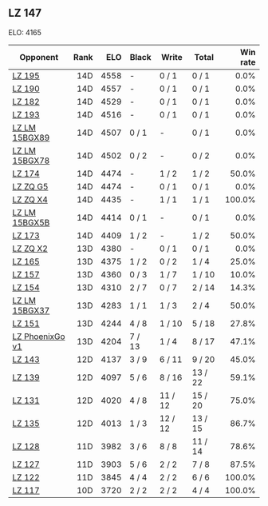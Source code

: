 ## LZ 147 ##

ELO: 4165

Opponent | Rank | ELO | Black | Write | Total | Win rate
---------|-----:|----:|-------|-------|-------|-------:
[LZ 195](LZ%20195.md) | 14D | 4558 | - | 0 / 1 | 0 / 1 | 0.0%
[LZ 190](LZ%20190.md) | 14D | 4557 | - | 0 / 1 | 0 / 1 | 0.0%
[LZ 182](LZ%20182.md) | 14D | 4529 | - | 0 / 1 | 0 / 1 | 0.0%
[LZ 193](LZ%20193.md) | 14D | 4516 | - | 0 / 1 | 0 / 1 | 0.0%
[LZ LM 15BGX89](LZ%20LM%2015BGX89.md) | 14D | 4507 | 0 / 1 | - | 0 / 1 | 0.0%
[LZ LM 15BGX78](LZ%20LM%2015BGX78.md) | 14D | 4502 | 0 / 2 | - | 0 / 2 | 0.0%
[LZ 174](LZ%20174.md) | 14D | 4474 | - | 1 / 2 | 1 / 2 | 50.0%
[LZ ZQ G5](LZ%20ZQ%20G5.md) | 14D | 4474 | - | 0 / 1 | 0 / 1 | 0.0%
[LZ ZQ X4](LZ%20ZQ%20X4.md) | 14D | 4435 | - | 1 / 1 | 1 / 1 | 100.0%
[LZ LM 15BGX5B](LZ%20LM%2015BGX5B.md) | 14D | 4414 | 0 / 1 | - | 0 / 1 | 0.0%
[LZ 173](LZ%20173.md) | 14D | 4409 | 1 / 2 | - | 1 / 2 | 50.0%
[LZ ZQ X2](LZ%20ZQ%20X2.md) | 13D | 4380 | - | 0 / 1 | 0 / 1 | 0.0%
[LZ 165](LZ%20165.md) | 13D | 4375 | 1 / 2 | 0 / 2 | 1 / 4 | 25.0%
[LZ 157](LZ%20157.md) | 13D | 4360 | 0 / 3 | 1 / 7 | 1 / 10 | 10.0%
[LZ 154](LZ%20154.md) | 13D | 4310 | 2 / 7 | 0 / 7 | 2 / 14 | 14.3%
[LZ LM 15BGX37](LZ%20LM%2015BGX37.md) | 13D | 4283 | 1 / 1 | 1 / 3 | 2 / 4 | 50.0%
[LZ 151](LZ%20151.md) | 13D | 4244 | 4 / 8 | 1 / 10 | 5 / 18 | 27.8%
[LZ PhoenixGo v1](LZ%20PhoenixGo%20v1.md) | 13D | 4204 | 7 / 13 | 1 / 4 | 8 / 17 | 47.1%
[LZ 143](LZ%20143.md) | 12D | 4137 | 3 / 9 | 6 / 11 | 9 / 20 | 45.0%
[LZ 139](LZ%20139.md) | 12D | 4097 | 5 / 6 | 8 / 16 | 13 / 22 | 59.1%
[LZ 131](LZ%20131.md) | 12D | 4020 | 4 / 8 | 11 / 12 | 15 / 20 | 75.0%
[LZ 135](LZ%20135.md) | 12D | 4013 | 1 / 3 | 12 / 12 | 13 / 15 | 86.7%
[LZ 128](LZ%20128.md) | 11D | 3982 | 3 / 6 | 8 / 8 | 11 / 14 | 78.6%
[LZ 127](LZ%20127.md) | 11D | 3903 | 5 / 6 | 2 / 2 | 7 / 8 | 87.5%
[LZ 122](LZ%20122.md) | 11D | 3845 | 4 / 4 | 2 / 2 | 6 / 6 | 100.0%
[LZ 117](LZ%20117.md) | 10D | 3720 | 2 / 2 | 2 / 2 | 4 / 4 | 100.0%
